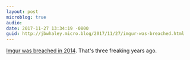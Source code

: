 ```yaml
---
layout: post
microblog: true
audio: 
date: 2017-11-27 13:34:19 -0800
guid: http://jbwhaley.micro.blog/2017/11/27/imgur-was-breached.html
---
```

[Imgur was breached in 2014](https://techcrunch.com/2017/11/27/imgur-says-1-7m-emails-and-passwords-were-breached-in-2014-hack/). That's three freaking years ago.
